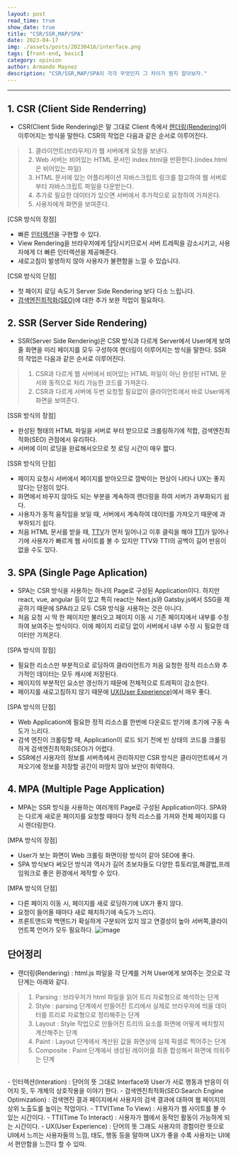```yaml
---
layout: post
read_time: true
show_date: true
title: "CSR/SSR,MAP/SPA"
date: 2023-04-17
img: ./assets/posts/20230416/interface.png
tags: [front-end, basic]
category: opinion
author: Armando Maynez
description: "CSR/SSR,MAP/SPA이 각각 무엇인지 그 차이가 뭔지 알아보자."
---
```

---
## 1. CSR (Client Side Renderring)
- CSR(Client Side Rendering)은 말 그대로 Client 측에서 [렌더링(Rendering)](#단어정리)이 이루어지는 방식을 말한다. CSR의 작업은 다음과 같은 순서로 이루어진다.<br>
> 1) 클라이언트(브라우저)가 웹 서버에게 요청을 보낸다.<br>
> 2) Web 서버는 비어있는 HTML 문서인 index.html을 반환한다.(index.html은 비어있는 파일)<br>
> 3) HTML 문서에 있는 어플리케이션 자바스크립트 링크를 참고하여 웹 서버로부터 자바스크립트 파일을 다운받는다.<br>
> 4) 추가로 필요한 데이터가 있으면 서버에서 추가적으로 요청하여 가져온다.<br>
> 5) 사용자에게 화면을 보여준다.<br>

[CSR 방식의 장점]
- 빠른 [인터렉션](#단어정리)을 구현할 수 있다.
- View Rendering을 브라우저에게 담당시키므로서 서버 트레픽을 감소시키고, 사용자에게 더 빠른 인터렉션을 제공해준다.
- 새로고침이 발생하지 않아 사용자가 불편함을 느낄 수 있습니다.

[CSR 방식의 단점]
- 첫 페이지 로딩 속도가 Server Side Rendering 보다 다소 느립니다.
- [검색엔진최적화(SEO)](#단어정리)에 대한 추가 보완 작업이 필요하다.

## 2. SSR (Server Side Rendering)
- SSR(Server Side Rendering)은 CSR 방식과 다르게 Server에서 User에게 보여줄 화면을 미리 페이지를 모두 구성하여 렌더링이 이루어지는 방식을 말한다. SSR의 작업은 다음과 같은 순서로 이루어진다.
> 1) CSR과 다르게 웹 서버에서 비어있는 HTML 파일이 아닌 완성된 HTML 문서와 동적으로 처리 가능한 코드를 가져온다.<br>
> 2) CSR과 다르게 서버에 두번 요청할 필요없이 클라이언트에서 바로 User에게 화면을 보여준다.

[SSR 방식의 장점]
- 완성된 형태의 HTML 파일을 서버로 부터 받으므로 크롤링하기에 적합, 검색엔진최적화(SEO) 관점에서 유리하다.
- 서버에 이미 로딩을 완료해서오므로 첫 로딩 시간이 매우 짧다.

[SSR 방식의 단점]
- 페이지 요청시 서버에서 페이지를 받아오므로 깜박이는 현상이 나타나 UX는 좋지 않다는 단점이 있다.
- 화면에서 바꾸지 않아도 되는 부분을 계속하여 렌더링을 하여 서버가 과부화되기 쉽다.
- 사용자가 동적 움직임을 보일 때, 서버에서 계속하여 데이터를 가져오기 때문에 과부하되기 쉽다.
- 처음 HTML 문서를 받을 때, [TTV](#단어정리)가 먼저 일어나고 이후 클릭을 해야 [TTI](#단어정리)가 일어나기에 사용자가 빠르게 웹 사이트를 볼 수 있지만 TTV와 TTI의 공백이 길어 반응이 없을 수도 있다.

## 3. SPA (Single Page Aplication)
- SPA는 CSR 방식을 사용하는 하나의 Page로 구성된 Application이다. 하지만 react, vue, angular 등이 있고 특히 react는 Next.js와 Gatsby.js에서 SSG을 제공하기 때문에 SPA라고 모두 CSR 방식을 사용하는 것은 아니다.
- 처음 요청 시 딱 한 페이지만 불러오고 페이지 이동 시 기존 페이지에서 내부를 수정하여 보여주는 방식이다. 이에 페이지 리로딩 없이 서버에서 내부 수정 시 필요한 데이터만 가져온다.

[SPA 방식의 장점]
- 필요한 리소스만 부분적으로 로딩하여 클라이언트가 처음 요청한 정적 리소스와 추가적인 데이터는 모두 캐시에 저장된다.
- 페이지의 부분적인 요소만 갱신하기 때문에 전체적으로 트레픽이 감소한다.
- 페이지를 새로고침하지 않기 때문에 [UX(User Experience)](#단어정리)에서 매우 좋다.

[SPA 방식의 단점]
- Web Application에 필요한 정적 리소스를 한번에 다운로드 받기에 초기에 구동 속도가 느리다.
- 검색 엔진이 크롤링할 때, Application이 로드 되기 전에 빈 상태의 코드를 크롤링하게 검색엔진최적화(SEO)가 어렵다.
- SSR에선 사용자의 정보를 서버측에서 관리하지만 CSR 방식은 클라이언트에서 가져오기에 정보를 저장할 공간이 마땅치 않아 보안이 취약하다.

## 4. MPA (Multiple Page Application)
- MPA는 SSR 방식을 사용하는 여러개의 Page로 구성된 Application이다. SPA와는 다르게 새로운 페이지를 요청할 때마다 정적 리소스를 가져와 전체 페이지를 다시 렌더링한다.

[MPA 방식의 장점]
- User가 보는 화면이 Web 크롤링 화면이랑 방식이 같아 SEO에 좋다.
- SPA 방식보다 써오던 방식과 역사가 길어 초보자들도 다양한 튜토리얼,해결법,프레임워크로 좋은 환경에서 제작할 수 있다.

[MPA 방식의 단점]
- 다른 페이지 이동 시, 페이지를 새로 로딩하기에 UX가 좋지 않다.
- 요청이 들어올 때마다 새로 패치하기에 속도가 느리다.
- 프론트앤드와 백앤드가 확실하게 구분되어 있지 않고 연결성이 높아 서버쪽,클라이언트쪽 언어가 모두 필요하다.
![image](https://velog.velcdn.com/images/wns450/post/13be25ec-96a5-47c7-bc85-6ad0acb5d01e/image.png "정리사진")

## 단어정리
- 렌더링(Rendering) : html.js 파일을 각 단계를 거쳐 User에게 보여주는 것으로 각 단계는 아래와 같다.
> 1) Parsing : 브라우저가 html 파일을 읽어 트리 자료형으로 해석하는 단계<br> 
> 2) Style : parsing 단계에서 만들어진 트리에서 실제로 브라우저에 띄울 데이터를 트리로 자료형으로 정리해주는 단계<br>
> 3) Layout : Style 작업으로 만들어진 트리의 요소를 화면에 어떻게 배치할지 계산해주는 단계<br>
> 4) Paint : Layout 단계에서 계산된 값을 화면상에 실제 픽셀로 찍어주는 단계<br>
> 5) Composite : Paint 단계에서 생성된 레이어를 최종 합성해서 화면에 띄워주는 단계
<br>
- 인터렉션(Interation) : 단어의 뜻 그대로 Interface와 User가 서로 행동과 반응이 이어지 듯, 두 개체의 상호작용을 이야기 한다.
- 검색엔진최적화(SEO:Search Engine Optimization) : 검색엔진 결과 페이지에서 사용자의 검색 결과에 대하여 웹 페이지의 상위 노출도를 높이는 작업이다.
- TTV(Time To View) : 사용자가 웹 사이트를 볼 수 있는 시간이다.
- TTI(Time To Interact) : 사용자가 웹에서 동적인 활동이 가능하게 되는 시간이다.
- UX(User Experience) : 단어의 뜻 그래도 사용자의 경험이란 뜻으로 UI에서 느끼는 사용자들의 느낌, 태도, 행동 등을 말하며 UX가 좋을 수록 사용자는 UI에서 편안함을 느낀다 할 수 있따.